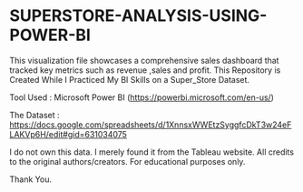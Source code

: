# SUPERSTORE-ANALYSIS-USING-POWER-BI
This visualization file showcases a comprehensive sales dashboard that tracked key metrics such as revenue ,sales and profit.
This Repository is Created While I Practiced My BI Skills on a Super_Store Dataset.

Tool Used : Microsoft Power BI (https://powerbi.microsoft.com/en-us/)

The Dataset :  https://docs.google.com/spreadsheets/d/1XnnsxWWEtzSyggfcDkT3w24eFLAKVp6H/edit#gid=631034075

I do not own this data. I merely found it from the Tableau website. All credits to the original authors/creators. For educational purposes only.

Thank You.

